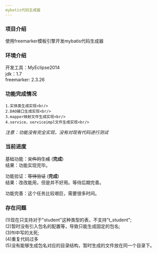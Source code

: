 ```yaml
---
mybatis代码生成器
---
```

### 项目介绍
使用freemarker模板引擎开发mybatis代码生成器
### 环境介绍
开发工具：MyEclipse2014<br />
jdk：1.7<br />
freemarker: 2.3.26<br />

### 功能完成情况
	1.实体类生成实现<br/>
	2.DAO接口生成实现<br/>
	3.mapper映射文件生成实现<br/>
	4.service，serviceimpl文件生成实现<br/>
_注意：功能没有完全实现，没有对现有代码进行测试_
### 当前进度
基础功能：<del>文件的生成</del>   (**完成**)<br />
	结果：功能实现完毕。<br/>

功能验证：<del>等待验证</del>  (**完成**)<br />
	结果：改改能用，但是并不好用。等待后期完善。<br/>

功能完善：这个任务比较艰巨，需要很多时间。
### 存在问题
(1)现在只支持对于"student"这种类型的表，不支持"t_student";<br />
(2)暂时没有引入包名的配置等，导致只能生成固定的包名;<br />
(3)ftl中写的太死;<br />
(4)重复代码过多<br />
(5)没有能够生成包名对应的目录结构，暂时生成的文件放在同一个目录下。<br />

